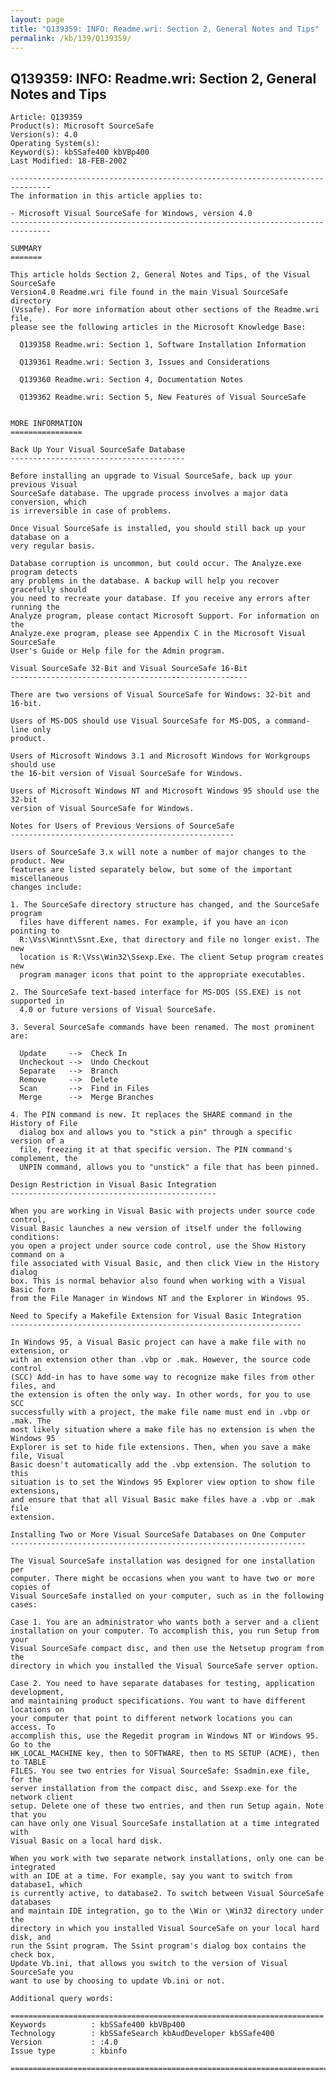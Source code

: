 ```yaml
---
layout: page
title: "Q139359: INFO: Readme.wri: Section 2, General Notes and Tips"
permalink: /kb/139/Q139359/
---
```


## Q139359: INFO: Readme.wri: Section 2, General Notes and Tips

	Article: Q139359
	Product(s): Microsoft SourceSafe
	Version(s): 4.0
	Operating System(s): 
	Keyword(s): kbSSafe400 kbVBp400
	Last Modified: 18-FEB-2002
	
	-------------------------------------------------------------------------------
	The information in this article applies to:
	
	- Microsoft Visual SourceSafe for Windows, version 4.0 
	-------------------------------------------------------------------------------
	
	SUMMARY
	=======
	
	This article holds Section 2, General Notes and Tips, of the Visual SourceSafe
	Version4.0 Readme.wri file found in the main Visual SourceSafe directory
	(Vssafe). For more information about other sections of the Readme.wri file,
	please see the following articles in the Microsoft Knowledge Base:
	
	  Q139358 Readme.wri: Section 1, Software Installation Information
	
	  Q139361 Readme.wri: Section 3, Issues and Considerations
	
	  Q139360 Readme.wri: Section 4, Documentation Notes
	
	  Q139362 Readme.wri: Section 5, New Features of Visual SourceSafe
	
	
	MORE INFORMATION
	================
	
	Back Up Your Visual SourceSafe Database
	---------------------------------------
	
	Before installing an upgrade to Visual SourceSafe, back up your previous Visual
	SourceSafe database. The upgrade process involves a major data conversion, which
	is irreversible in case of problems.
	
	Once Visual SourceSafe is installed, you should still back up your database on a
	very regular basis.
	
	Database corruption is uncommon, but could occur. The Analyze.exe program detects
	any problems in the database. A backup will help you recover gracefully should
	you need to recreate your database. If you receive any errors after running the
	Analyze program, please contact Microsoft Support. For information on the
	Analyze.exe program, please see Appendix C in the Microsoft Visual SourceSafe
	User's Guide or Help file for the Admin program.
	
	Visual SourceSafe 32-Bit and Visual SourceSafe 16-Bit
	-----------------------------------------------------
	
	There are two versions of Visual SourceSafe for Windows: 32-bit and 16-bit.
	
	Users of MS-DOS should use Visual SourceSafe for MS-DOS, a command-line only
	product.
	
	Users of Microsoft Windows 3.1 and Microsoft Windows for Workgroups should use
	the 16-bit version of Visual SourceSafe for Windows.
	
	Users of Microsoft Windows NT and Microsoft Windows 95 should use the 32-bit
	version of Visual SourceSafe for Windows.
	
	Notes for Users of Previous Versions of SourceSafe
	--------------------------------------------------
	
	Users of SourceSafe 3.x will note a number of major changes to the product. New
	features are listed separately below, but some of the important miscellaneous
	changes include:
	
	1. The SourceSafe directory structure has changed, and the SourceSafe program
	  files have different names. For example, if you have an icon pointing to
	  R:\Vss\Winnt\Ssnt.Exe, that directory and file no longer exist. The new
	  location is R:\Vss\Win32\Ssexp.Exe. The client Setup program creates new
	  program manager icons that point to the appropriate executables.
	
	2. The SourceSafe text-based interface for MS-DOS (SS.EXE) is not supported in
	  4.0 or future versions of Visual SourceSafe.
	
	3. Several SourceSafe commands have been renamed. The most prominent are:
	
	  Update     -->  Check In
	  Uncheckout -->  Undo Checkout
	  Separate   -->  Branch
	  Remove     -->  Delete
	  Scan       -->  Find in Files
	  Merge      -->  Merge Branches
	
	4. The PIN command is new. It replaces the SHARE command in the History of File
	  dialog box and allows you to "stick a pin" through a specific version of a
	  file, freezing it at that specific version. The PIN command's complement, the
	  UNPIN command, allows you to "unstick" a file that has been pinned.
	
	Design Restriction in Visual Basic Integration
	----------------------------------------------
	
	When you are working in Visual Basic with projects under source code control,
	Visual Basic launches a new version of itself under the following conditions:
	you open a project under source code control, use the Show History command on a
	file associated with Visual Basic, and then click View in the History dialog
	box. This is normal behavior also found when working with a Visual Basic form
	from the File Manager in Windows NT and the Explorer in Windows 95.
	
	Need to Specify a Makefile Extension for Visual Basic Integration
	-----------------------------------------------------------------
	
	In Windows 95, a Visual Basic project can have a make file with no extension, or
	with an extension other than .vbp or .mak. However, the source code control
	(SCC) Add-in has to have some way to recognize make files from other files, and
	the extension is often the only way. In other words, for you to use SCC
	successfully with a project, the make file name must end in .vbp or .mak. The
	most likely situation where a make file has no extension is when the Windows 95
	Explorer is set to hide file extensions. Then, when you save a make file, Visual
	Basic doesn't automatically add the .vbp extension. The solution to this
	situation is to set the Windows 95 Explorer view option to show file extensions,
	and ensure that that all Visual Basic make files have a .vbp or .mak file
	extension.
	
	Installing Two or More Visual SourceSafe Databases on One Computer
	------------------------------------------------------------------
	
	The Visual SourceSafe installation was designed for one installation per
	computer. There might be occasions when you want to have two or more copies of
	Visual SourceSafe installed on your computer, such as in the following cases:
	
	Case 1. You are an administrator who wants both a server and a client
	installation on your computer. To accomplish this, you run Setup from your
	Visual SourceSafe compact disc, and then use the Netsetup program from the
	directory in which you installed the Visual SourceSafe server option.
	
	Case 2. You need to have separate databases for testing, application development,
	and maintaining product specifications. You want to have different locations on
	your computer that point to different network locations you can access. To
	accomplish this, use the Regedit program in Windows NT or Windows 95. Go to the
	HK_LOCAL_MACHINE key, then to SOFTWARE, then to MS SETUP (ACME), then to TABLE
	FILES. You see two entries for Visual SourceSafe: Ssadmin.exe file, for the
	server installation from the compact disc, and Ssexp.exe for the network client
	setup. Delete one of these two entries, and then run Setup again. Note that you
	can have only one Visual SourceSafe installation at a time integrated with
	Visual Basic on a local hard disk.
	
	When you work with two separate network installations, only one can be integrated
	with an IDE at a time. For example, say you want to switch from database1, which
	is currently active, to database2. To switch between Visual SourceSafe databases
	and maintain IDE integration, go to the \Win or \Win32 directory under the
	directory in which you installed Visual SourceSafe on your local hard disk, and
	run the Ssint program. The Ssint program's dialog box contains the check box,
	Update Vb.ini, that allows you switch to the version of Visual SourceSafe you
	want to use by choosing to update Vb.ini or not.
	
	Additional query words:
	
	======================================================================
	Keywords          : kbSSafe400 kbVBp400 
	Technology        : kbSSafeSearch kbAudDeveloper kbSSafe400
	Version           : :4.0
	Issue type        : kbinfo
	
	=============================================================================
	
